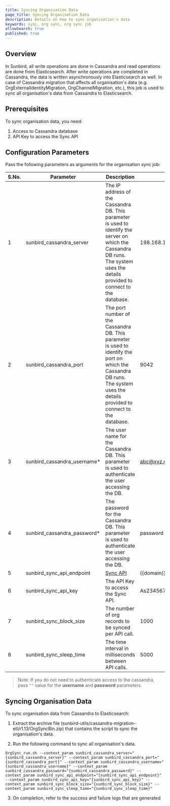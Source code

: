 ```yaml
---
title: Syncing Organisation Data
page_title: Syncing Organisation Data
description: Details on how to sync organisation's data
keywords: sync, org sync, org sync job 
allowSearch: true
published: true
---
```


## Overview

In Sunbird, all write operations are done in Cassandra and read operations are done from Elasticsearch. After write operations are completed in Cassandra, the data is written asynchronously into Elasticsearch as well.
In case of Cassandra migration that affects all organisation's data (e.g. OrgExternalIdentityMigration, OrgChannelMigration, etc.), this job is used to sync all organisation's data from Cassandra to Elasticsearch.

## Prerequisites

To sync organisation data, you need:

1. Access to Cassandra database
2. API Key to access the Sync API

## Configuration Parameters

Pass the following parameters as arguments for the organisation sync job:

 S.No. | Parameter | Description | Example 
-------|-----------|-------------|---------
1 | sunbird_cassandra_server | The IP address of the Cassandra DB. This parameter is used to identify the server on which the Cassandra DB runs. The system uses the details provided to connect to the database.| 198.168.1.1
2 | sunbird_cassandra_port | The port number of the Cassandra DB. This parameter is used to identify the port on which the Cassandra DB runs.  The system uses the details provided to connect to the database.| 9042 
3 | sunbird_cassandra_username* | The user name for the Cassandra DB. This parameter is used to authenticate the user accessing the DB. | abc@xyz.com 
4 | sunbird_cassandra_password* | The password for the Cassandra DB. This parameter is used to authenticate the user accessing the DB.| password 
5 | sunbird_sync_api_endpoint  | [Sync API](http://docs.sunbird.org/latest/apis/datasyncapi/#tag/Data-Sync-API(s)) | {{domain}}/api/data/v1/index/sync 
6 | sunbird_sync_api_key | The API Key to access the Sync API. | As23456789zws34567w234 
7 | sunbird_sync_block_size | The number of org records to be synced per API call. | 1000 
8 | sunbird_sync_sleep_time | The time interval in milliseconds between API calls. | 5000

> Note: If you do not need to authenticate access to the cassandra, pass `""` value for the **username** and **password** parameters.

## Syncing Organisation Data

To sync organisation data from Cassandra to Elasticsearch:

1. Extract the archive file (sunbird-utils/cassandra-migration-etl/r1.13/OrgSyncBin.zip) that contains the script to sync the organisation's data.

2. Run the following command to sync all organisation's data.

````
OrgSync_run.sh --context_param sunbird_cassandra_server="{sunbird_cassandra_server}" --context_param sunbird_cassandra_port="{sunbird_cassandra_port}" --context_param sunbird_cassandra_username="{sunbird_cassandra_username}" --context_param sunbird_cassandra_password="{sunbird_cassandra_password}" --context_param sunbird_sync_api_endpoint="{sunbird_sync_api_endpoint}" --context_param sunbird_sync_api_key="{sunbird_sync_api_key}" --context_param sunbird_sync_block_size="{sunbird_sync_block_size}" --context_param sunbird_sync_sleep_time="{sunbird_sync_sleep_time}"
````
3. On completion, refer to the success and failure logs that are generated 
